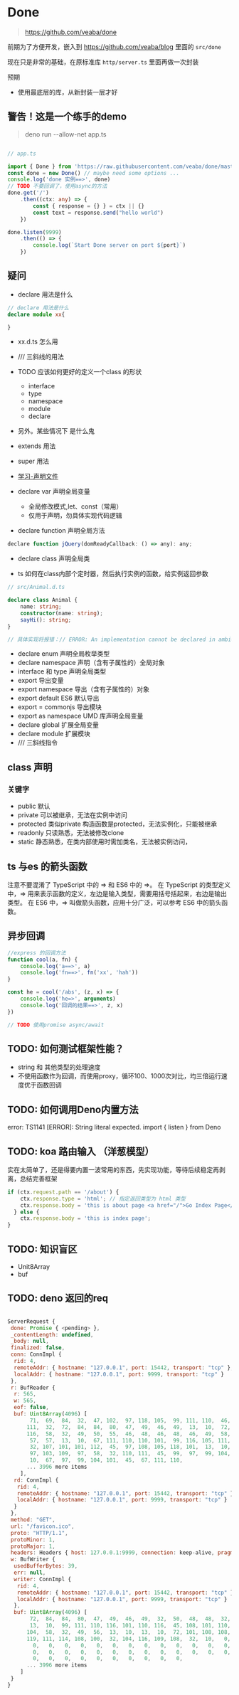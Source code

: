 # Done

> https://github.com/veaba/done

前期为了方便开发，嵌入到 https://github.com/veaba/blog 里面的 `src/done`

现在只是非常的基础，在原标准库 `http/server.ts` 里面再做一次封装

预期
  - 使用最底层的库，从新封装一层才好

## 警告！这是一个练手的demo

> deno run --allow-net app.ts

```typescript 

// app.ts

import { Done } from 'https://raw.githubusercontent.com/veaba/done/master/mod.ts'
const done = new Done() // maybe need some options ...
console.log('done 实例==>', done)
// TODO 不要回调了，使用async的方法 
done.get('/')
    .then((ctx: any) => {
        const { response = {} } = ctx || {}
        const text = response.send("hello world")
    })

done.listen(9999)
    .then(() => {
        console.log(`Start Done server on port ${port}`)
    })

```

## 疑问

- declare 用法是什么
```typescript
// declare 用法是什么
declare module xx{

}

```

- xx.d.ts 怎么用
- /// 三斜线的用法


- TODO 应该如何更好的定义一个class 的形状
  - interface
  - type
  - namespace
  - module
  - declare

- 另外。某些情况下 <T> 是什么鬼
- extends   用法
- super     用法

- [学习-声明文件](https://ts.xcatliu.com/basics/declaration-files)


- declare var 声明全局变量
  - 全局修改模式,let、const（常用）
  - 仅用于声明，勿具体实现代码逻辑
- declare function 声明全局方法
```js
declare function jQuery(domReadyCallback: () => any): any;
```
- declare class 声明全局类


- ts 如何在class内部个定时器，然后执行实例的函数，给实例返回参数
```ts
// src/Animal.d.ts

declare class Animal {
    name: string;
    constructor(name: string);
    sayHi(): string;
}

// 具体实现将报错：// ERROR: An implementation cannot be declared in ambient contexts.
```
- declare enum 声明全局枚举类型
- declare namespace 声明（含有子属性的）全局对象
- interface 和 type 声明全局类型
- export 导出变量
- export namespace 导出（含有子属性的）对象
- export default ES6 默认导出
- export = commonjs 导出模块
- export as namespace UMD 库声明全局变量
- declare global 扩展全局变量
- declare module 扩展模块
- /// <reference /> 三斜线指令

## class 声明


### 关键字
- public    默认
- private   可以被继承，无法在实例中访问
- protected 类似private 构造函数是protected，无法实例化，只能被继承
- readonly  只读熟悉，无法被修改clone
- static    静态熟悉，在类内部使用时需加类名，无法被实例访问，


## ts 与es 的箭头函数

注意不要混淆了 TypeScript 中的 => 和 ES6 中的 =>。
在 TypeScript 的类型定义中，=> 用来表示函数的定义，左边是输入类型，需要用括号括起来，右边是输出类型。
在 ES6 中，=> 叫做箭头函数，应用十分广泛，可以参考 ES6 中的箭头函数。

## 异步回调

```js
//express 的回调方法
function cool(a, fn) {
    console.log('a==>', a)
    console.log('fn==>', fn('xx', 'hah'))
}

const he = cool('/abs', (z, x) => {
    console.log('he=>', arguments)
    console.log('回调的结果==>', z, x)
})

// TODO 使用promise async/await

```

## TODO: 如何测试框架性能？

- string 和 其他类型的处理速度
- 不使用函数作为回调，而使用proxy，循环100、1000次对比，均三倍运行速度优于函数回调

## TODO: 如何调用Deno内置方法

error: TS1141 [ERROR]: String literal expected.
import { listen } from Deno

## TODO: koa 路由输入 （洋葱模型）

实在太简单了，还是得要内置一波常用的东西，先实现功能，等待后续稳定再剥离，总结完善框架

```js
if (ctx.request.path == '/about') {
    ctx.response.type = 'html'; // 指定返回类型为 html 类型
    ctx.response.body = 'this is about page <a href="/">Go Index Page</a>';
  } else {
    ctx.response.body = 'this is index page';
}
```

## TODO: 知识盲区

- Unit8Array
- buf

## TODO: deno 返回的req

```js

ServerRequest {
 done: Promise { <pending> },
 _contentLength: undefined,
 _body: null,
 finalized: false,
 conn: ConnImpl {
  rid: 4,
  remoteAddr: { hostname: "127.0.0.1", port: 15442, transport: "tcp" },
  localAddr: { hostname: "127.0.0.1", port: 9999, transport: "tcp" }
 },
 r: BufReader {
  r: 565,
  w: 565,
  eof: false,
  buf: Uint8Array(4096) [
       71,  69,  84,  32,  47, 102,  97, 118, 105,  99, 111, 110,  46, 105,  99,
      111,  32,  72,  84,  84,  80,  47,  49,  46,  49,  13,  10,  72, 111, 115,
      116,  58,  32,  49,  50,  55,  46,  48,  46,  48,  46,  49,  58,  57,  57,
       57,  57,  13,  10,  67, 111, 110, 110, 101,  99, 116, 105, 111, 110,  58,
       32, 107, 101, 101, 112,  45,  97, 108, 105, 118, 101,  13,  10,  80, 114,
       97, 103, 109,  97,  58,  32, 110, 111,  45,  99,  97,  99, 104, 101,  13,
       10,  67,  97,  99, 104, 101,  45,  67, 111, 110,
      ... 3996 more items
    ],
  rd: ConnImpl {
   rid: 4,
   remoteAddr: { hostname: "127.0.0.1", port: 15442, transport: "tcp" },
   localAddr: { hostname: "127.0.0.1", port: 9999, transport: "tcp" }
  }
 },
 method: "GET",
 url: "/favicon.ico",
 proto: "HTTP/1.1",
 protoMinor: 1,
 protoMajor: 1,
 headers: Headers { host: 127.0.0.1:9999, connection: keep-alive, pragma: no-cache, cache-control: no-cache, user-agent: Mozilla/5.0 (Windows NT 6.1; Win64; x64) AppleWebKit/537.36 (KHTML, like Gecko) Chrome/80.0.3987.132 Safari/537.36, sec-fetch-dest: image, accept: image/webp,image/apng,image/*,*/*;q=0.8, sec-fetch-site: same-origin, sec-fetch-mode: no-cors, referer: http://127.0.0.1:9999/, accept-encoding: gzip, deflate, br, accept-language: zh-CN,zh;q=0.9,en;q=0.8, cookie: Hm_lvt_e8002ef3d9e0d8274b5b74cc4a027d08=1579594807,1579660868,1579742421 },
 w: BufWriter {
  usedBufferBytes: 39,
  err: null,
  writer: ConnImpl {
   rid: 4,
   remoteAddr: { hostname: "127.0.0.1", port: 15442, transport: "tcp" },
   localAddr: { hostname: "127.0.0.1", port: 9999, transport: "tcp" }
  },
  buf: Uint8Array(4096) [
       72,  84,  84,  80,  47,  49,  46,  49,  32,  50,  48,  48,  32,  79,  75,
       13,  10,  99, 111, 110, 116, 101, 110, 116,  45, 108, 101, 110, 103, 116,
      104,  58,  32,  49,  56,  13,  10,  13,  10,  72, 101, 108, 108, 111,  32,
      119, 111, 114, 108, 100,  32, 104, 116, 109, 108,  32,  10,   0,   0,   0,
        0,   0,   0,   0,   0,   0,   0,   0,   0,   0,   0,   0,   0,   0,   0,
        0,   0,   0,   0,   0,   0,   0,   0,   0,   0,   0,   0,   0,   0,   0,
        0,   0,   0,   0,   0,   0,   0,   0,   0,   0,
      ... 3996 more items
    ]
 }
}

```